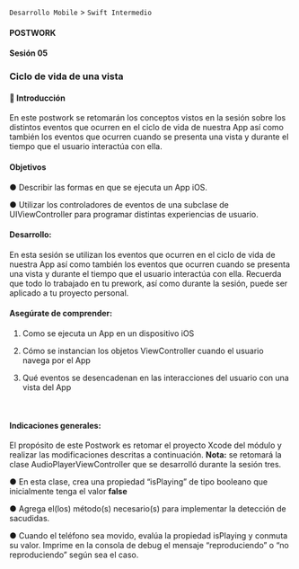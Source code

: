 
`Desarrollo Mobile` > `Swift Intermedio` 

#### **POSTWORK**

#### Sesión 05

### **Ciclo de vida de una vista**



#### **🔎** **Introducción**

En este postwork se retomarán los conceptos vistos en la sesión sobre los distintos eventos que ocurren en el ciclo de vida de nuestra App así como también los eventos que ocurren cuando se presenta una vista y durante el tiempo que el usuario interactúa con ella.



#### **Objetivos**

●   Describir las formas en que se ejecuta un App iOS.

●   Utilizar los controladores de eventos de una subclase de UIViewController para programar distintas experiencias de usuario.



#### **Desarrollo:**

En esta sesión se utilizan los eventos que ocurren en el ciclo de vida de nuestra App así como también los eventos que ocurren cuando se presenta una vista y durante el tiempo que el usuario interactúa con ella. Recuerda que todo lo trabajado en tu prework, así como durante la sesión, puede ser aplicado a tu proyecto personal. 




#### **Asegúrate de comprender:**

1. Como se ejecuta un App en un dispositivo iOS

2. Cómo se instancian los objetos ViewController cuando el usuario navega por el App

3. Qué eventos se desencadenan en las interacciones del usuario con una vista del App

   ​

#### **Indicaciones generales:**

El propósito de este Postwork es retomar el proyecto Xcode del módulo y realizar las modificaciones descritas a continuación. 
**Nota:** se retomará la clase AudioPlayerViewController que se desarrolló durante la sesión tres.

●   En esta clase, crea una propiedad “isPlaying” de tipo booleano que inicialmente tenga el valor **false**

●   Agrega el(los) método(s) necesario(s) para implementar la detección de sacudidas. 

●   Cuando el teléfono sea movido, evalúa la propiedad isPlaying y conmuta su valor. Imprime en la consola de debug el mensaje “reproduciendo” o “no reproduciendo” según sea el caso.
